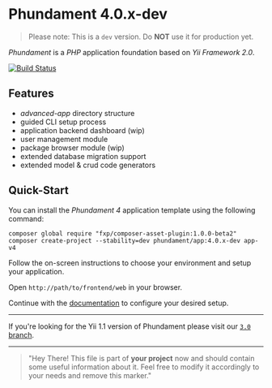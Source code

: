 Phundament 4.0.x-dev
====================

> Please note: This is a `dev` version. Do **NOT** use it for production yet.

_Phundament_ is a _PHP_ application foundation based on _Yii Framework 2.0_.

[![Build Status](https://travis-ci.org/phundament/app.svg?branch=4.0)](https://travis-ci.org/phundament/app)

Features
--------

- *advanced-app* directory structure
- guided CLI setup process
- application backend dashboard (wip)
- user management module
- package browser module (wip)
- extended database migration support
- extended model & crud code generators

Quick-Start
-----------

You can install the _Phundament 4_ application template using the following command:

~~~
composer global require "fxp/composer-asset-plugin:1.0.0-beta2"
composer create-project --stability=dev phundament/app:4.0.x-dev app-v4
~~~

Follow the on-screen instructions to choose your environment and setup your application.

Open `http://path/to/frontend/web` in your browser.

Continue with the [documentation](docs/README.md) to configure your desired setup.

---

If you're looking for the Yii 1.1 version of Phundament please visit our [`3.0` branch](https://github.com/phundament/app/tree/3.0).

---

> "Hey There! This file is part of **your project** now and should contain some useful information about it.
> Feel free to modify it accordingly to your needs and remove this marker."

